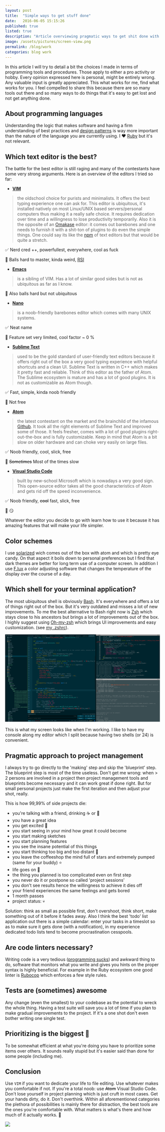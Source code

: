 ```yaml
---
layout: post
title:  "Simple ways to get stuff done"
date:   2016-06-05 15:15:26
published: true
listed: true
description: "Article overviewing pragmatic ways to get shit done with software."
image: /assets/pictures/screen-view.png
permalink: /blog/work
categories: blog work
---
```


In this article I will try to detail a bit the choices I made in terms of programming tools and procedures. Those apply to either a pro activity or hobby. Every opinion expressed here is personal, might be entirely wrong. Any valuable input is greatly appreciated. This what works for me, find what works for you. I feel compelled to share this because there are so many tools out there and so many ways to do things that it's easy to get lost and not get anything done.

## About programming languages
Understanding the logic that makes software and having a firm understanding of best practices and [design patterns](https://en.wikipedia.org/wiki/Software_design_pattern) is way more important than the nature of the language you are currently using. I :heart: [Ruby](https://www.ruby-lang.org/en/) but it's not relevant.

## Which text editor is the best?
The battle for the best editor is still raging and many of the contestants have some very strong arguments. Here is an overview of the editors I tried so far:

 - **[VIM](http://www.vim.org/)**

>the oldschool choice for purists and minimalists. It offers the best typing experience one can ask for. This editor is ubiquitous, it's installed natively on most Linux/UNIX based servers/personal computers thus making it a really safe choice. It requires dedication over time and a willingness to lose productivity temporarily. Also it is the opposite of an [Omakase](https://en.wikipedia.org/wiki/Omakase) editor: it comes out barebones and one needs to furnish it with a shit-ton of plugins to do even the simple things. One could say its like the [npm](https://www.npmjs.com/) of text editors but that would be quite a stretch.

:white_check_mark: Nerd cred ++, powerfullest, everywhere, cool as fuck

:no_entry_sign: Balls hard to master, kinda weird, [RSI](https://en.wikipedia.org/wiki/Repetitive_strain_injury)

- **[Emacs](https://www.gnu.org/software/emacs/)**

>is a sibling of VIM. Has a lot of similar good sides but is not as ubiquitous as far as I know.

:no_entry_sign: Also balls hard but not ubiquitous

- **[Nano](https://www.nano-editor.org/)**

>is a noob-friendly barebones editor which comes with many UNIX systems.

:white_check_mark: Neat name

:no_entry_sign: Feature set very limited, cool factor ~ 0 %

- **[Sublime Text](https://www.sublimetext.com/)**

>used to be the gold standard of user-friendly text editors because it offers right out of the box a very good typing experience with helpful shortcuts and a clean UI.
Sublime Text is written in C++ which makes it pretty fast and reliable. Think of this editor as the father of Atom. The Sublime ecosystem is mature and has a lot of good plugins. It is not as customizable as Atom though.

:white_check_mark: Fast, simple, kinda noob friendly

:no_entry_sign: Not free

- **[Atom](https://atom.io/)**

>the latest contestant on the market and the brainchild of the infamous [Github](https://github.com). It took all the right elements of Sublime Text and improved some of those. It feels fresher, comes with a lot of good plugins right-out-the-box and is fully customizable. Keep in mind that Atom is a bit slow on older hardware and can choke very easily on large files.

:white_check_mark: Noob friendly, cool, slick, free

:no_entry_sign: ~~Sometimes~~ Most of the times slow

- **[Visual Studio Code](https://code.visualstudio.com/)**

>built by new-school Microsoft which is nowadays a very good sign. This open-source editor takes all the good characteristics of Atom and gets rid off the speed inconvenience.

:white_check_mark: Noob friendly, ~~cool~~ fast, slick, free

:no_entry_sign: :smirk:

Whatever the editor you decide to go with learn how to use it because it has amazing features that will make your life simpler.

## Color schemes
I use [solarized](http://ethanschoonover.com/solarized) wich comes out of the box with atom and which is pretty eye candy. On that aspect it boils down to personal preferences but I find that dark themes are better for long term use of a computer screen. In addition I use [F.lux](https://justgetflux.com) a color adjusting software that changes the temperature of the display over the course of a day.

## Which shell for your terminal application?
The most ubiquitous shell is obviously [Bash](https://en.wikipedia.org/wiki/Bash_%28Unix_shell%29). It's everywhere and offers a lot of things right out of the box. But it's very outdated and misses a lot of new improvements. To me the best alternative to Bash right now is [Zsh](https://en.wikipedia.org/wiki/Z_shell) which stays close to his ancestors but brings a lot of improvements out of the box. I highly suggest using [Oh-my-zsh](https://github.com/robbyrussell/oh-my-zsh) which brings UI improvements and easy customization. (see [my .zshrc](https://github.com/pskl/dotfiles/blob/master/.zshrc)).

<img class='post-image' src="https://raw.githubusercontent.com/pskl/pskl.github.io/master/assets/screen-view.png">

This is what my screen looks like when I'm working. I like to have my console along my editor which I split because having two shells (or 24) is convenient.

## Pragmatic approach to project management
I always try to go directly to the 'making' step and skip the 'blueprint' step. The blueprint step is most of the time useless. Don't get me wrong: when > 2 persons are involved in a project then project management tools and blueprints become necessary and it can work great if done right. But for small personal projects just make the first iteration and then adjust your shot, really.

This is how 99,99% of side projects die:

* you're talking with a friend, drinking :coffee: or :beer:
* you have a great idea
* you get excited :tada:
* you start seeing in your mind how great it could become
* you start making sketches
* you start planning features
* you see the insane potential of this things
* you start thinking too big and too distant :telescope:
* you leave the coffeeshop the mind full of stars and extremely pumped (same for your buddy) :star:
* life goes on :walking:
* the thing you planned is too complicated even on first step
* you never do it or postpone so called 'project sessions'
* you don't see results hence the willingness to achieve it dies off
* your friend experiences the same feelings and gets bored
* 1 month passes
* project status: :skull:

Solution: think as small as possible first, don't overshoot, think short, make something out of it before it fades away. Also I think the best 'todo' list application out there is a simple calendar: enter your tasks in a timeslot so as to make sure it gets done (with a notification), in my experience dedicated todo lists tend to become procrastination cesspools.

## Are code linters necessary?
Writing code is a very tedious ([programming sucks](https://www.stilldrinking.org/programming-sucks)) and awkward thing to do, software that monitors what you write and gives you hints on the proper syntax is highly beneficial. For example in the Ruby ecosystem one good linter is [Rubocop](https://github.com/bbatsov/rubocop) which enforces a few style rules.

## Tests are (sometimes) awesome
Any change (even the smallest) to your codebase as the potential to wreck the whole thing. Having a test suite will save you a lot of time if you plan to make gradual improvements to the project. If it's a one shot don't even bother writing one single test.

## Prioritizing is the biggest :key:
To be somewhat efficient at what you're doing you have to prioritize some items over others. It sounds really stupid but it's easier said than done for some people (including me).

## Conclusion
Use `VIM` if you want to dedicate your life to file editing. Use whatever makes you comfortable if not. If you're a total noob: use ~~Atom~~ Visual Studio Code. Don't lose yourself in project planning which is just cruft in most cases. Get your hands dirty, do it. Don't overthink. Within all aforementioned categories the plethora of possibilities is mainly there for distraction, the best tools are the ones you're comfortable with. What matters is what's there and how much of it actually works. :hammer:

<img class='post-image' src="http://pascal.cc/assets/gifs/cat_business.gif">
